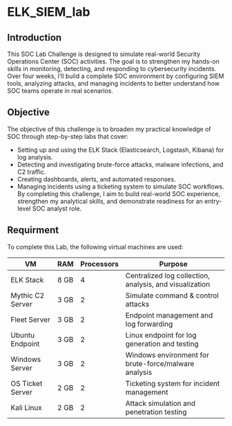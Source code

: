 # ELK_SIEM_lab

## Introduction
This SOC Lab Challenge is designed to simulate real-world Security Operations Center (SOC) activities. The goal is to strengthen my hands-on skills in monitoring, detecting, and responding to cybersecurity incidents. Over four weeks, I’ll build a complete SOC environment by configuring SIEM tools, analyzing attacks, and managing incidents to better understand how SOC teams operate in real scenarios.

## Objective
The objective of this challenge is to broaden my practical knowledge of SOC through step-by-step labs that cover:
* Setting up and using the ELK Stack (Elasticsearch, Logstash, Kibana) for log analysis.
* Detecting and investigating brute-force attacks, malware infections, and C2 traffic.
* Creating dashboards, alerts, and automated responses.
* Managing incidents using a ticketing system to simulate SOC workflows.
By completing this challenge, I aim to build real-world SOC experience, strengthen my analytical skills, and demonstrate readiness for an entry-level SOC analyst role.

## Requirment
To complete this Lab, the following virtual machines are used:

| VM                      | RAM   | Processors| Purpose        |
|-------------------------|-------|-----------|----------------|
| ELK Stack               | 8 GB  | 4    | Centralized log collection, analysis, and visualization |
| Mythic C2 Server        | 3 GB  | 2    | Simulate command & control attacks               |
| Fleet Server            | 3 GB  | 2    | Endpoint management and log forwarding           |
| Ubuntu Endpoint         | 3 GB  | 2    | Linux endpoint for log generation and testing    |
| Windows Server          | 3 GB  | 2    | Windows environment for brute-force/malware analysis |
| OS Ticket Server        | 2 GB  | 2    | Ticketing system for incident management         |
| Kali Linux              | 2 GB  | 2    | Attack simulation and penetration testing        |



